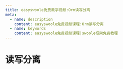 ```yaml
---
title: easyswoole免费教学视频:Orm读写分离
meta:
  - name: description
    content: easyswoole免费视频课程:Orm读写分离
  - name: keywords
    content: easyswoole免费视频课程|swoole框架免费教程
---
```

# 读写分离
<script type="text/javascript" src="/Js/Ckplayer/ckplayer.js"></script>
<div class="video" style="width: 50rem;height: 30rem;"></div>
<script type="text/javascript">
    var videoObject = {
    		container: '.video',
    		variable: 'player',
    		video:'http://easyswoole.oss-cn-shenzhen.aliyuncs.com/es-orm/9.%E8%AF%BB%E5%86%99%E5%88%86%E7%A6%BB%E3%80%82.mp4'
    	};
    var player=new ckplayer(videoObject);
</script>
